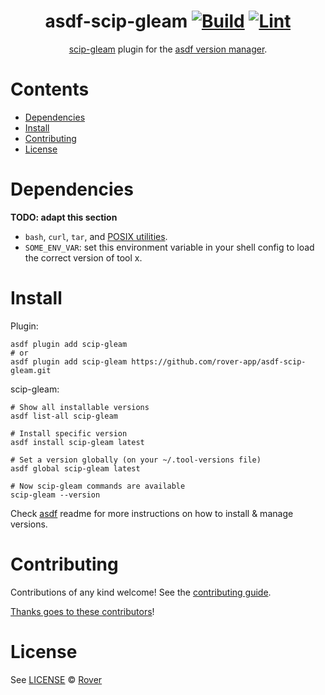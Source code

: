 <div align="center">

# asdf-scip-gleam [![Build](https://github.com/rover-app/asdf-scip-gleam/actions/workflows/build.yml/badge.svg)](https://github.com/rover-app/asdf-scip-gleam/actions/workflows/build.yml) [![Lint](https://github.com/rover-app/asdf-scip-gleam/actions/workflows/lint.yml/badge.svg)](https://github.com/rover-app/asdf-scip-gleam/actions/workflows/lint.yml)

[scip-gleam](https://github.com/rover-app/scip-gleam) plugin for the [asdf version manager](https://asdf-vm.com).

</div>

# Contents

- [Dependencies](#dependencies)
- [Install](#install)
- [Contributing](#contributing)
- [License](#license)

# Dependencies

**TODO: adapt this section**

- `bash`, `curl`, `tar`, and [POSIX utilities](https://pubs.opengroup.org/onlinepubs/9699919799/idx/utilities.html).
- `SOME_ENV_VAR`: set this environment variable in your shell config to load the correct version of tool x.

# Install

Plugin:

```shell
asdf plugin add scip-gleam
# or
asdf plugin add scip-gleam https://github.com/rover-app/asdf-scip-gleam.git
```

scip-gleam:

```shell
# Show all installable versions
asdf list-all scip-gleam

# Install specific version
asdf install scip-gleam latest

# Set a version globally (on your ~/.tool-versions file)
asdf global scip-gleam latest

# Now scip-gleam commands are available
scip-gleam --version
```

Check [asdf](https://github.com/asdf-vm/asdf) readme for more instructions on how to
install & manage versions.

# Contributing

Contributions of any kind welcome! See the [contributing guide](contributing.md).

[Thanks goes to these contributors](https://github.com/rover-app/asdf-scip-gleam/graphs/contributors)!

# License

See [LICENSE](LICENSE) © [Rover](https://github.com/rover-app/)
